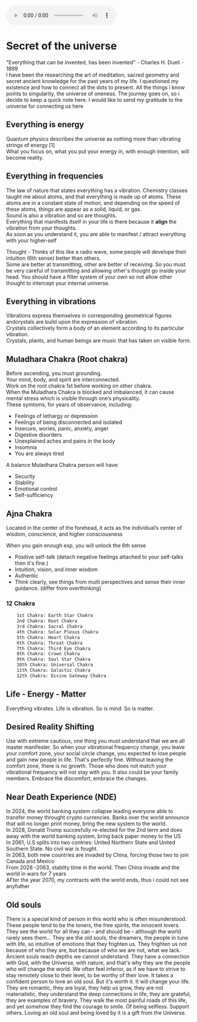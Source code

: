 <audio controls  loop autoplay>
  <source type="audio/mp3" src="https://www.youtube.com/watch?v=EBSegrHpreY"></source>
</audio>

# Secret of the universe
"Everything that can be invented, has been invented" - Charles H. Duell - 1899 <br>
I have been the researching the art of meditation, sacred geometry and secret ancient knowledge for the past years of my life. I questioned my existence and how to connect all the dots to present. All the things i know points to singularity, the universe of oneness. The journey goes on, so i decide to keep a quick note here. I would like to send my gratitude to the universe for connecting us here  <br>

## Everything is energy
Quantum physics describes the universe as nothing more than vibrating strings of energy [1] <br>
What you focus on, what you put your energy in, with enough intention, will become reality.

## Everything in frequencies

The law of nature that states everything has a vibration. Chemistry classes taught me about atoms, and that everything is made up of atoms. 
These atoms are in a constant state of motion, and depending on the speed of these atoms, things are appear as a solid, liquid, or gas. <br>
Sound is also a vibration and so are thoughts. <br>
Everything that manifests itself in your life is there because it <b> align </b> the vibration from your thoughts. <br>
As soon as you understand it, you are able to manifest / attract everything with your higher-self

Thought - Thinks of this like a radio wave, some people will develope their intuition (6th sense) better than others. <br>
Some are better at transmitting, other are better of receiving. So you must be very careful of transmitting and allowing other's thought go inside your head.
You should have a filter system of your own so not allow other thought to intercept your internal universe. <br>

## Everything in vibrations

Vibrations express themselves in corresponding geometrical figures andcrystals are build upon the expression of vibration.  <br>
Crystals collectively form a body of an element according to its particular vibration.  <br>
Crystals, plants, and human beings are music that has taken on visible form.  <br>

## Muladhara Chakra (Root chakra)
Before ascending, you must grounding.  <br>
Your mind, body, and spirit are interconnected. <br>
Work on the root chakra 1st before working on other chakra.  <br>
When the Muladhara Chakra is blocked and imbalanced, it can cause mental stress which is visible through one’s physicality.  <br>
These symtoms, for years of observance, including:  <br>
* Feelings of lethargy or depression
* Feelings of being disconnected and isolated
* Insecure, wories, panic, anxiety, anger 
* Digestive disorders
* Unexplained aches and pains in the body
* Insomnia
* You are always tired

A balance Muladhara Chakra person will have:
* Security
* Stability
* Emotional control
* Self-sufficiency

## Ajna Chakra
Located in the center of the forehead, it acts as the individual’s center of wisdom, conscience, and higher consciousness<br>

When you gain enough exp, you will unlock the 6th sense
* Positive self-talk (detach negative feelings attached to your self-talks then it's fine.)
* Intuition, vision, and inner wisdom
* Authentic
* Think clearly, see things from multi perspectives and sense their inner guidance. (differ from overthinking)

### 12 Chakra
```bash
    1st Chakra: Earth Star Chakra
    2nd Chakra: Root Chakra 
    3rd Chakra: Sacral Chakra 
    4th Chakra: Solar Plexus Chakra
    5th Chakra: Heart Chakra
    6th Chakra: Throat Chakra
    7th Chakra: Third Eye Chakra
    8th Chakra: Crown Chakra
    9th Chakra: Soul Star Chakra
    10th Chakra: Universal Chakra 
    11th Chakra: Galactic Chakra
    12th Chakra: Divine Gateway Chakra
```

## Life - Energy - Matter

Everything vibrates. Life is vibration. So is mind. So is matter. 

## Desired Reality Shifting

Use with extreme cautious, one thing you must understand that we are all master manifester. So when your vibrational frequency change, you leave your comfort zone, your social circle change, you expected to lose people and gain new people in life. That's perfectly fine. Without leaving the comfort zone, there is no growth. Those who does not match your vibrational frequency will not stay with you. It also could be your family members. Embrace the discomfort, embrace the changes.

## Near Death Experience (NDE)
In 2024, the world banking system collapse leading everyone able to transfer money throught crypto currencies. Banks over the world announce that will no longer print money, bring the new system to the world. <br>
In 2028, Donald Trump succesfully re-elected for the 2nd term and does away with the world banking system, bring back paper money to the US <br>
In 2061, U.S splits into two contries: United Northern State and United Southern State. No civil war is fought.<br>
In 2063, both new countries are invaded by China, forcing those two to join Canada and Mexico <br>
From 2028 -2063, stablity time in the world. Then China invade and the world in wars for 7 years <br>
AFter the year 2070, my contracts with the world ends, thus i could not see anyfuther
 

## Old souls
There is a special kind of person in this world who is often misunderstood. These people tend to be the loners, the free spirits, the innocent lovers. They see the world for all they can – and should be – although the world rarely sees them... 
They are the old souls, the dreamers, the people in tune with life, so intuitive of emotions that they frighten us. They frighten us not because of who they are, but because of who we are not, what we lack.
Ancient souls reach depths we cannot understand. They have a connection with God, with the Universe, with nature, and that's why they are the people who will change the world.
We often feel inferior, as if we have to strive to stay remotely close to their level, to be worthy of their love.
It takes a confident person to love an old soul. But it's worth it. It will change your life.
They are romantic, they are loyal, they help us grow, they are not materialistic, they understand the deep connections in life, they are grateful, they are examples of bravery.
They walk the most painful roads of this life, and yet somehow they find the courage to smile. Of being selfless. Support others. Loving an old soul and being loved by it is a gift from the Universe. 
